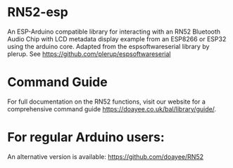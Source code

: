 # RN52-esp
An ESP-Arduino compatible library for interacting with an RN52 Bluetooth Audio Chip with LCD metadata display example from an ESP8266 or ESP32 using the arduino core. Adapted from the espsoftwareserial library by plerup. See https://github.com/plerup/espsoftwareserial

# Command Guide
For full documentation on the RN52 functions, visit our website for a comprehensive command guide https://doayee.co.uk/bal/library/guide/.

# For regular Arduino users:
An alternative version is available: https://github.com/doayee/RN52
